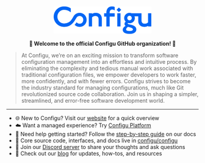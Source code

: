 <p align="center">
  <br/>
  <a href="https://configu.com?utm_source=github" target="_blank">
    <!-- <picture>
      <source media="(prefers-color-scheme: dark)" srcset="https://raw.githubusercontent.com/configu/.github/main/assets/logo/white.svg">
      <img alt="Configu Logo" src="https://raw.githubusercontent.com/configu/.github/main/assets/logo/black.svg" width="256"/>
    </picture> -->
    <img alt="Configu Logo" src="https://raw.githubusercontent.com/configu/.github/main/assets/logo/blue.svg" width="256"/>
  </a>
</p>

<p align="center">
  <strong>👋 Welcome to the official Configu GitHub organization! 👋</strong>
</p>

> At Configu, we’re on an exciting mission to transform software configuration management into an effortless and intuitive process. By eliminating the complexity and tedious manual work associated with traditional configuration files, we empower developers to work faster, more confidently, and with fewer errors. Configu strives to become the industry standard for managing configurations, much like Git revolutionized source code collaboration. Join us in shaping a simpler, streamlined, and error-free software development world.

---

- 🌐 New to Configu? Visit our [website](https://configu.com/?utm_source=github&utm_medium=community_health) for a quick overview
- ☁️ Want a managed experience? Try [Configu Platform](https://app.configu.com/?utm_source=github&utm_medium=community_health&sign_up=true)
- 📖 Need help getting started? Follow the [step-by-step guide](https://configu.com/docs/get-started/?utm_source=github&utm_medium=community_health) on our docs
- 💾 Core source code, interfaces, and docs live in [configu/configu](https://github.com/configu/configu)
- 💬 Join our [Discord server](https://discord.gg/cjSBxnB9z8) to share your thoughts and ask questions
- 📝 Check out our [blog](https://configu.com/blog/?utm_source=github&utm_medium=community_health) for updates, how-tos, and resources

